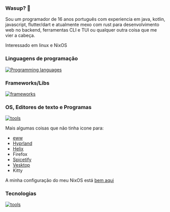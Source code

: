 ### Wasup? 👋

Sou um programador de 16 anos português com experiencia em java, kotlin, javascript, flutter/dart e atualmente mexo com rust para desenvolvimento web no backend, ferramentas CLI e TUI ou qualquer outra coisa que me vier a cabeça.

Interessado em linux e NixOS

### Linguagens de programação

[![Programming languages](https://skillicons.dev/icons?i=c,css,dart,html,java,js,kotlin,nix,nodejs,ts)](https://skillicons.dev)

### Frameworks/Libs

[![frameworks](https://skillicons.dev/icons?i=actix,flutter,svelte,tailwind)](https://skillicons.dev)

### OS, Editores de texto e Programas

[![tools](https://skillicons.dev/icons?i=linux,nix,neovim,vscode,discord)](https://skillicons.dev)

Mais algumas coisas que não tinha icone para:

- [eww](/elkowar/eww)
- [Hyprland](https://hyprland.org)
- [Helix](https://helix-editor.org)
- Firefox
- [Spicetify](https://spicetify.app/)
- [Vesktop](/Vencord/Vesktop)
- Kitty

A minha configuração do meu NixOS está [bem aqui](https://github.com/coffeeispower/nix-configuration)
### Tecnologias

[![tools](https://skillicons.dev/icons?i=cypress,git,github,idea,mysql,pnpm,postgres,redis,sentry,wasm,mongodb,githubactions)](https://skillicons.dev)
